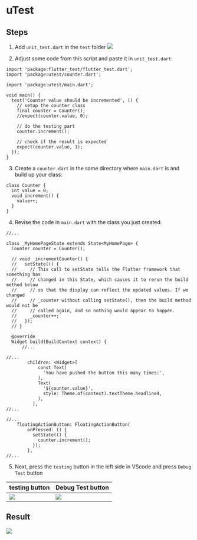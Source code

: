 # uTest
## Steps
1. Add `unit_test.dart` in the `test` folder 
![](https://i.imgur.com/mEAqOdI.png)

2. Adjust some code from this script and paste it in `unit_test.dart`:
```
import 'package:flutter_test/flutter_test.dart';
import 'package:utest/counter.dart';

import 'package:utest/main.dart';

void main() {
  test('Counter value should be incremented', () {
    // setup the counter class
    final counter = Counter();
    //expect(counter.value, 0);
    
    // do the testing part
    counter.increment();
    
    // check if the result is expected
    expect(counter.value, 1);
  });
}
```
3. Create a `counter.dart` in the same directory where `main.dart` is and build up your class:
```
class Counter {
  int value = 0;
  void increment() {
    value++;
  }
}
```
4. Revise the code in `main.dart` with the class you just created:
```
//...

class _MyHomePageState extends State<MyHomePage> {
  Counter counter = Counter();

  // void _incrementCounter() {
  //   setState(() {
  //     // This call to setState tells the Flutter framework that something has
  //     // changed in this State, which causes it to rerun the build method below
  //     // so that the display can reflect the updated values. If we changed
  //     // _counter without calling setState(), then the build method would not be
  //     // called again, and so nothing would appear to happen.
  //     _counter++;
  //   });
  // }

  @override
  Widget build(BuildContext context) {
      //...
```

```
//...
        children: <Widget>[
            const Text(
              'You have pushed the button this many times:',
            ),
            Text(
              '${counter.value}',
              style: Theme.of(context).textTheme.headline4,
            ),
          ],
//...
```

```
//...
    floatingActionButton: FloatingActionButton(
        onPressed: () {
          setState(() {
            counter.increment();
          });
        },
//...
```
5. Next, press the `testing` button in the left side in VScode and press `Debug Test` button

| testing button                       | Debug Test button                    |
| ------------------------------------ | ------------------------------------ |
| ![](https://i.imgur.com/DtBnz44.png) | ![](https://i.imgur.com/HkJLUTr.png) |

## Result
![](https://i.imgur.com/t8Re6rt.png)

